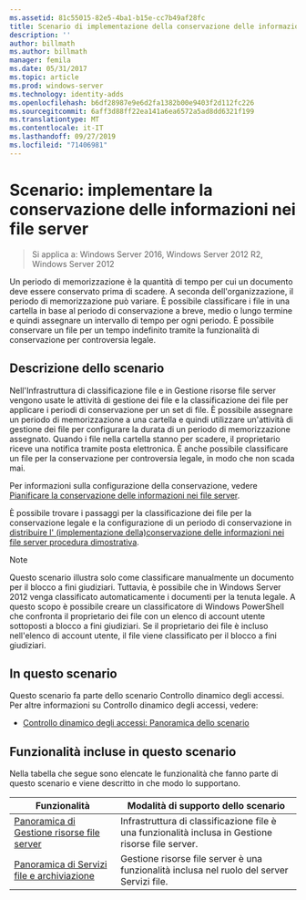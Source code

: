 ```yaml
---
ms.assetid: 81c55015-82e5-4ba1-b15e-cc7b49af28fc
title: Scenario di implementazione della conservazione delle informazioni nei file server
description: ''
author: billmath
ms.author: billmath
manager: femila
ms.date: 05/31/2017
ms.topic: article
ms.prod: windows-server
ms.technology: identity-adds
ms.openlocfilehash: b6df28987e9e6d2fa1382b00e9403f2d112fc226
ms.sourcegitcommit: 6aff3d88ff22ea141a6ea6572a5ad8dd6321f199
ms.translationtype: MT
ms.contentlocale: it-IT
ms.lasthandoff: 09/27/2019
ms.locfileid: "71406981"
---
```

# <a name="scenario-implement-retention-of-information-on-file-servers"></a>Scenario: implementare la conservazione delle informazioni nei file server

>Si applica a: Windows Server 2016, Windows Server 2012 R2, Windows Server 2012

Un periodo di memorizzazione è la quantità di tempo per cui un documento deve essere conservato prima di scadere. A seconda dell'organizzazione, il periodo di memorizzazione può variare. È possibile classificare i file in una cartella in base al periodo di conservazione a breve, medio o lungo termine e quindi assegnare un intervallo di tempo per ogni periodo. È possibile conservare un file per un tempo indefinito tramite la funzionalità di conservazione per controversia legale.  
  
## <a name="BKMK_OVER"></a>Descrizione dello scenario  
Nell'Infrastruttura di classificazione file e in Gestione risorse file server vengono usate le attività di gestione dei file e la classificazione dei file per applicare i periodi di conservazione per un set di file. È possibile assegnare un periodo di memorizzazione a una cartella e quindi utilizzare un'attività di gestione dei file per configurare la durata di un periodo di memorizzazione assegnato. Quando i file nella cartella stanno per scadere, il proprietario riceve una notifica tramite posta elettronica. È anche possibile classificare un file per la conservazione per controversia legale, in modo che non scada mai.  
  
Per informazioni sulla configurazione della conservazione, vedere [Pianificare la conservazione delle informazioni nei file server](assetId:///edf13190-7077-455a-ac01-f534064a9e0c).  
  
È possibile trovare i passaggi per la classificazione dei file per la conservazione legale e la configurazione di un periodo di conservazione in [distribuire l' &#40;implementazione della&#41;conservazione delle informazioni nei file server procedura dimostrativa](Deploy-Implementing-Retention-of-Information-on-File-Servers--Demonstration-Steps-.md).  
  
> [!NOTE]  
> Questo scenario illustra solo come classificare manualmente un documento per il blocco a fini giudiziari. Tuttavia, è possibile che in Windows Server 2012 venga classificato automaticamente i documenti per la tenuta legale. A questo scopo è possibile creare un classificatore di Windows PowerShell che confronta il proprietario dei file con un elenco di account utente sottoposti a blocco a fini giudiziari. Se il proprietario dei file è incluso nell'elenco di account utente, il file viene classificato per il blocco a fini giudiziari.  
  
## <a name="in-this-scenario"></a>In questo scenario  
Questo scenario fa parte dello scenario Controllo dinamico degli accessi. Per altre informazioni su Controllo dinamico degli accessi, vedere:  
  
-   [Controllo dinamico degli accessi: Panoramica dello scenario](Dynamic-Access-Control--Scenario-Overview.md)  
  
## <a name="BKMK_NEW"></a>Funzionalità incluse in questo scenario  
Nella tabella che segue sono elencate le funzionalità che fanno parte di questo scenario e viene descritto in che modo lo supportano.  
  
|Funzionalità|Modalità di supporto dello scenario|  
|-----------|---------------------------------|  
|[Panoramica di Gestione risorse file server](https://technet.microsoft.com/library/hh831701.aspx)|Infrastruttura di classificazione file è una funzionalità inclusa in Gestione risorse file server.|  
|[Panoramica di Servizi file e archiviazione](https://technet.microsoft.com/library/hh831487.aspx)|Gestione risorse file server è una funzionalità inclusa nel ruolo del server Servizi file.|  
  
  


